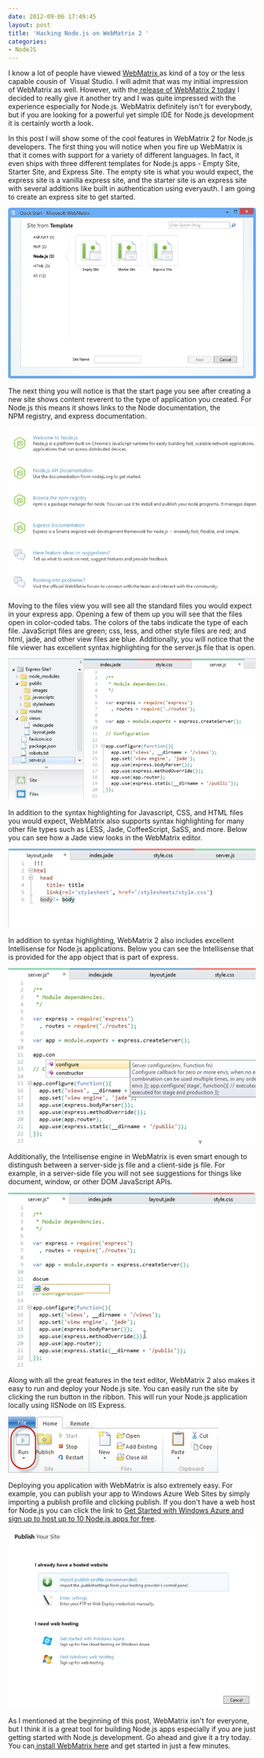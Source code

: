 ```yaml
---
date: 2012-09-06 17:49:45
layout: post
title: 'Hacking Node.js on WebMatrix 2 '
categories:
- NodeJS
---
```


I know a lot of people have viewed [WebMatrix ](http://www.microsoft.com/web/webmatrix/)as kind of a toy or the less capable cousin of  Visual Studio. I will admit that was my initial impression of WebMatrix as well. However, with the[ release of WebMatrix 2 today](http://blogs.msdn.com/b/windowsazure/archive/2012/09/06/webmatrix-2-is-released-new-windows-azure-features.aspx) I decided to really give it another try and I was quite impressed with the experience especially for Node.js. WebMatrix definitely isn't for everybody, but if you are looking for a powerful yet simple IDE for Node.js development it is certainly worth a look.

In this post I will show some of the cool features in WebMatrix 2 for Node.js developers. The first thing you will notice when you fire up WebMatrix is that it comes with support for a variety of different languages. In fact, it even ships with three different templates for Node.js apps - Empty Site, Starter Site, and Express Site. The empty site is what you would expect, the express site is a vanilla express site, and the starter site is an express site with several additions like built in authentication using everyauth. I am going to create an express site to get started.

[![](/images/2012/09/webmatrix-templates.png)](/images/2012/09/webmatrix-templates.png)

The next thing you will notice is that the start page you see after creating a new site shows content reverent to the type of application you created. For Node.js this means it shows links to the Node documentation, the NPM registry, and express documentation.

[![](/images/2012/09/node-start.png)](/images/2012/09/node-start.png)

Moving to the files view you will see all the standard files you would expect in your express app. Opening a few of them up you will see that the files open in color-coded tabs. The colors of the tabs indicate the type of each file. JavaScript files are green; css, less, and other style files are red; and html, jade, and other view files are blue. Additionally, you will notice that the file viewer has excellent syntax highlighting for the server.js file that is open.


[![](/images/2012/09/files-serverjs.png)](/images/2012/09/files-serverjs.png)


In addition to the syntax highlighting for Javascript, CSS, and HTML files you would expect, WebMatrix also supports syntax highlighting for many other file types such as LESS, Jade, CoffeeScript, SaSS, and more. Below you can see how a Jade view looks in the WebMatrix editor.


[![](/images/2012/09/jade-syntaxhighlighting.png)](/images/2012/09/jade-syntaxhighlighting.png)


In addition to syntax highlighting, WebMatrix 2 also includes excellent Intellisense for Node.js applications. Below you can see the Intellisense that is provided for the app object that is part of express.


[![](/images/2012/09/intellisense0.png)](/images/2012/09/intellisense0.png)


Additionally, the Intellisense engine in WebMatrix is even smart enough to distingush between a server-side js file and a client-side js file. For example, in a server-side file you will not see suggestions for things like document, window, or other DOM JavaScript APIs.


[![](/images/2012/09/intellisense1.png)](/images/2012/09/intellisense1.png)


Along with all the great features in the text editor, WebMatrix 2 also makes it easy to run and deploy your Node.js site. You can easily run the site by clicking the run button in the ribbon. This will run your Node.js application locally using IISNode on IIS Express.


[![](/images/2012/09/run.png)](/images/2012/09/run.png)


Deploying you application with WebMatrix is also extremely easy. For example, you can publish your app to Windows Azure Web Sites by simply importing a publish profile and clicking publish. If you don't have a web host for Node.js you can click the link to [Get Started with Windows Azure and sign up to host up to 10 Node.js apps for free](http://www.windowsazure.com/en-us/pricing/free-trial/).


[![](/images/2012/09/webmatrix-publish.png)](/images/2012/09/webmatrix-publish.png)


As I mentioned at the beginning of this post, WebMatrix isn't for everyone, but I think it is a great tool for building Node.js apps especially if you are just getting started with Node.js development. Go ahead and give it a try today. You can[ install WebMatrix here](http://go.microsoft.com/?linkid=9809776) and get started in just a few minutes.
